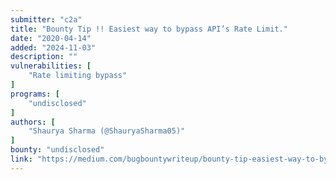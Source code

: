 ```yaml
---
submitter: "c2a"
title: "Bounty Tip !! Easiest way to bypass API’s Rate Limit."
date: "2020-04-14"
added: "2024-11-03"
description: ""
vulnerabilities: [
    "Rate limiting bypass"
]
programs: [
    "undisclosed"
]
authors: [
    "Shaurya Sharma (@ShauryaSharma05)"
]
bounty: "undisclosed"
link: "https://medium.com/bugbountywriteup/bounty-tip-easiest-way-to-bypass-apis-rate-limit-f984fad40093"
---
```




